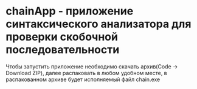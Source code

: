 # chainApp - приложение синтаксического анализатора для проверки скобочной последовательности 
Чтобы запустить приложение необходимо скачать архив(Code -> Download ZIP), далее распаковать в любом удобном месте, в распакованном архиве будет исполняемый файл chain.exe
